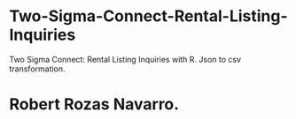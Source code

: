 # Two-Sigma-Connect-Rental-Listing-Inquiries
Two Sigma Connect: Rental Listing Inquiries with R. Json to csv transformation.
# Robert Rozas Navarro.
